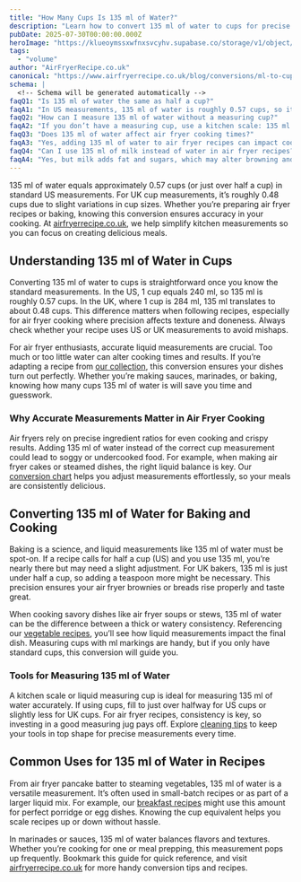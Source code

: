 ```yaml
---
title: "How Many Cups Is 135 ml of Water?"
description: "Learn how to convert 135 ml of water to cups for precise cooking and baking. Perfect for air fryer recipes and kitchen conversions!"
pubDate: 2025-07-30T00:00:00.000Z
heroImage: "https://klueoymssxwfnxsvcyhv.supabase.co/storage/v1/object/public/Shmucket/how-many-cups-is-135-ml-of-water.webp"
tags:
  - "volume"
author: "AirFryerRecipe.co.uk"
canonical: "https://www.airfryerrecipe.co.uk/blog/conversions/ml-to-cups/how-many-cups-is-135-ml-of-water"
schema: |
  <!-- Schema will be generated automatically -->
faqQ1: "Is 135 ml of water the same as half a cup?"
faqA1: "In US measurements, 135 ml of water is roughly 0.57 cups, so it’s slightly more than half a cup. For UK cups, it’s about 0.48 cups, which is just under half. Always check your recipe’s measurement standard to ensure accuracy."
faqQ2: "How can I measure 135 ml of water without a measuring cup?"
faqA2: "If you don’t have a measuring cup, use a kitchen scale: 135 ml of water weighs 135 grams. Alternatively, a standard US tablespoon holds 15 ml, so 9 tablespoons equal 135 ml. For UK tablespoons (17.7 ml), it’s roughly 7.5 tablespoons."
faqQ3: "Does 135 ml of water affect air fryer cooking times?"
faqA3: "Yes, adding 135 ml of water to air fryer recipes can impact cooking times. For steaming or baking, it may increase moisture and require slight time adjustments. Always monitor your dish and refer to recipe guidelines for best results."
faqQ4: "Can I use 135 ml of milk instead of water in air fryer recipes?"
faqA4: "Yes, but milk adds fat and sugars, which may alter browning and texture. For savory dishes, it can enrich flavor, but for crispy results, water is often better. Adjust cooking times slightly if substituting."
---
```

<p>135 ml of water equals approximately 0.57 cups (or just over half a cup) in standard US measurements. For UK cup measurements, it’s roughly 0.48 cups due to slight variations in cup sizes. Whether you’re preparing air fryer recipes or baking, knowing this conversion ensures accuracy in your cooking. At <a href=https://www.airfryerrecipe.co.uk>airfryerrecipe.co.uk</a>, we help simplify kitchen measurements so you can focus on creating delicious meals.</p>

<h2>Understanding 135 ml of Water in Cups</h2>  
<p>Converting 135 ml of water to cups is straightforward once you know the standard measurements. In the US, 1 cup equals 240 ml, so 135 ml is roughly 0.57 cups. In the UK, where 1 cup is 284 ml, 135 ml translates to about 0.48 cups. This difference matters when following recipes, especially for air fryer cooking where precision affects texture and doneness. Always check whether your recipe uses US or UK measurements to avoid mishaps.</p>  

<p>For air fryer enthusiasts, accurate liquid measurements are crucial. Too much or too little water can alter cooking times and results. If you’re adapting a recipe from <a href=https://www.airfryerrecipe.co.uk/recipes>our collection</a>, this conversion ensures your dishes turn out perfectly. Whether you’re making sauces, marinades, or baking, knowing how many cups 135 ml of water is will save you time and guesswork.</p>  

<h3>Why Accurate Measurements Matter in Air Fryer Cooking</h3>  
<p>Air fryers rely on precise ingredient ratios for even cooking and crispy results. Adding 135 ml of water instead of the correct cup measurement could lead to soggy or undercooked food. For example, when making air fryer cakes or steamed dishes, the right liquid balance is key. Our <a href=https://www.airfryerrecipe.co.uk/air-fryer-conversion-chart>conversion chart</a> helps you adjust measurements effortlessly, so your meals are consistently delicious.</p>  

<h2>Converting 135 ml of Water for Baking and Cooking</h2>  
<p>Baking is a science, and liquid measurements like 135 ml of water must be spot-on. If a recipe calls for half a cup (US) and you use 135 ml, you’re nearly there but may need a slight adjustment. For UK bakers, 135 ml is just under half a cup, so adding a teaspoon more might be necessary. This precision ensures your air fryer brownies or breads rise properly and taste great.</p>  

<p>When cooking savory dishes like air fryer soups or stews, 135 ml of water can be the difference between a thick or watery consistency. Referencing our <a href=https://www.airfryerrecipe.co.uk/recipe-category/vegetables>vegetable recipes</a>, you’ll see how liquid measurements impact the final dish. Measuring cups with ml markings are handy, but if you only have standard cups, this conversion will guide you.</p>  

<h3>Tools for Measuring 135 ml of Water</h3>  
<p>A kitchen scale or liquid measuring cup is ideal for measuring 135 ml of water accurately. If using cups, fill to just over halfway for US cups or slightly less for UK cups. For air fryer recipes, consistency is key, so investing in a good measuring jug pays off. Explore <a href=https://www.airfryerrecipe.co.uk/air-fryer-cleaner>cleaning tips</a> to keep your tools in top shape for precise measurements every time.</p>  

<h2>Common Uses for 135 ml of Water in Recipes</h2>  
<p>From air fryer pancake batter to steaming vegetables, 135 ml of water is a versatile measurement. It’s often used in small-batch recipes or as part of a larger liquid mix. For example, our <a href=https://www.airfryerrecipe.co.uk/recipe-category/breakfast>breakfast recipes</a> might use this amount for perfect porridge or egg dishes. Knowing the cup equivalent helps you scale recipes up or down without hassle.</p>  

<p>In marinades or sauces, 135 ml of water balances flavors and textures. Whether you’re cooking for one or meal prepping, this measurement pops up frequently. Bookmark this guide for quick reference, and visit <a href=https://www.airfryerrecipe.co.uk>airfryerrecipe.co.uk</a> for more handy conversion tips and recipes.</p>
